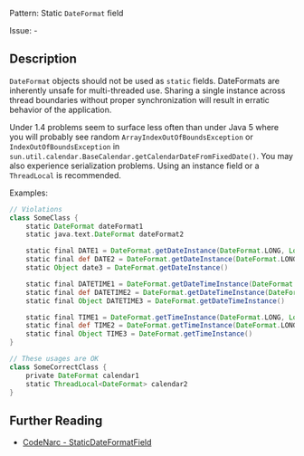 Pattern: Static `DateFormat` field

Issue: -

## Description

`DateFormat` objects should not be used as `static` fields. DateFormats are inherently unsafe for multi-threaded use. Sharing a single instance across thread boundaries without proper synchronization will result in erratic behavior of the application. 

Under 1.4 problems seem to surface less often than under Java 5 where you will probably see random `ArrayIndexOutOfBoundsException` or `IndexOutOfBoundsException` in `sun.util.calendar.BaseCalendar.getCalendarDateFromFixedDate()`. You may also experience serialization problems. Using an instance field or a `ThreadLocal` is recommended.

Examples:

``` groovy
// Violations
class SomeClass {
    static DateFormat dateFormat1
    static java.text.DateFormat dateFormat2

    static final DATE1 = DateFormat.getDateInstance(DateFormat.LONG, Locale.FRANCE)
    static final def DATE2 = DateFormat.getDateInstance(DateFormat.LONG)
    static Object date3 = DateFormat.getDateInstance()

    static final DATETIME1 = DateFormat.getDateTimeInstance(DateFormat.LONG, DateFormat.SHORT, Locale.FRANCE)
    static final def DATETIME2 = DateFormat.getDateTimeInstance(DateFormat.LONG, DateFormat.SHORT)
    static final Object DATETIME3 = DateFormat.getDateTimeInstance()

    static final TIME1 = DateFormat.getTimeInstance(DateFormat.LONG, Locale.FRANCE)
    static final def TIME2 = DateFormat.getTimeInstance(DateFormat.LONG)
    static final Object TIME3 = DateFormat.getTimeInstance()
}

// These usages are OK
class SomeCorrectClass {
    private DateFormat calendar1
    static ThreadLocal<DateFormat> calendar2
}
```

## Further Reading

* [CodeNarc - StaticDateFormatField](https://codenarc.github.io/CodeNarc/codenarc-rules-concurrency.html#staticdateformatfield-rule)